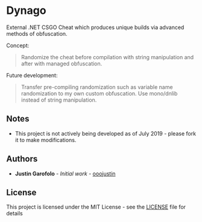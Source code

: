 # Dynago

External .NET CSGO Cheat which produces unique builds via advanced methods of obfuscation.

Concept:

> Randomize the cheat before compilation with string manipulation and after with managed obfuscation.

Future development:

> Transfer pre-compiling randomization such as variable name randomization to my own custom obfuscation. Use mono/dnlib instead of string manipulation.

## Notes

* This project is not actively being developed as of July 2019 - please fork it to make modifications.

## Authors

* **Justin Garofolo** - *Initial work* - [ooojustin](https://github.com/ooojustin)

## License

This project is licensed under the MIT License - see the [LICENSE](LICENSE) file for details
